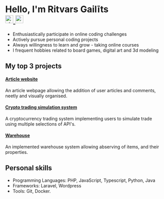 <h1 align="left">Hello, I'm Ritvars Gailīts
  <br>
  <a href="www.linkedin.com/in/ritvars-gailīts-76a856320">
    <img src="https://img.shields.io/static/v1?message=LinkedIn&logo=linkedin&label=&color=0077B5&logoColor=white&labelColor=&style=for-the-badge" height="25" alt="linkedin logo"/>
  </a>
  <a href="mailto:gailitsritvars@gmail.com">
    <img src="https://img.shields.io/static/v1?message=Gmail&logo=gmail&label=&color=4285F4&logoColor=white&labelColor=&style=for-the-badge" height="25" alt="gmail logo"/>
  </a>
</h1>

<p align="left">
  <ul>
    <li>Enthusiastically participate in online coding challenges</li> 
    <li>Actively pursue personal coding projects</li>
    <li>Always willingness to learn and grow - taking online courses</li> 
    <li>I frequent hobbies related to board games, digital art and 3d modeling</li> 
  </ul>
</p>

###

<h2 align="left">My top 3 projects</h2> 

#### <a href="https://github.com/dzangalis/Article-website">Article website</a>

An article webpage allowing the addition of user articles and comments, neetly and visually organised.

#### <a href="https://github.com/dzangalis/Crypto-trade-v4">Crypto trading simulation system</a>

A cryptocurrency trading system implementing users to simulate trade using multiple selections of API's. 

#### <a href="https://github.com/dzangalis/Warehouse-v2">Warehouse</a>

An implemented warehouse system allowing abserving of items, and their properties.

###

<h2 align="left">Personal skills</h2> 
<p align="left">
  <ul>
    <li>Programming Languages: PHP, JavaScript, Typescript, Python, Java</li> 
    <li>Frameworks: Laravel, Wordpress</li>
    <li>Tools: Git, Docker.</li> 
  </ul>
</p>

<!--
**dzangalis/dzangalis** is a ✨ _special_ ✨ repository because its `README.md` (this file) appears on your GitHub profile.

Here are some ideas to get you started:

- 🔭 I’m currently working on ...
- 🌱 I’m currently learning ...
- 👯 I’m looking to collaborate on ...
- 🤔 I’m looking for help with ...
- 💬 Ask me about ...
- 📫 How to reach me: ...
- 😄 Pronouns: ...
- ⚡ Fun fact: ...
-->
